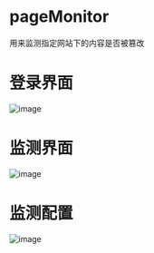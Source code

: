 # pageMonitor
用来监测指定网站下的内容是否被篡改

# 登录界面
![image](https://github.com/wangmingzhitu/pageMonitor/raw/master/snapshoot/登录界面.png)
# 监测界面
![image](https://github.com/wangmingzhitu/pageMonitor/raw/master/snapshoot/监测界面.png)
# 监测配置
![image](https://github.com/wangmingzhitu/pageMonitor/raw/master/snapshoot/监测配置.png)
